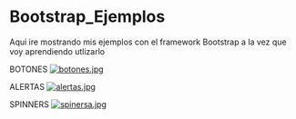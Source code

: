 # Bootstrap_Ejemplos

Aqui ire mostrando mis ejemplos con el framework Bootstrap a la vez que voy aprendiendo utlizarlo

BOTONES
[![botones.jpg](https://i.postimg.cc/fTqgkK2B/botones.jpg)](https://postimg.cc/JGJQ2bWk)

ALERTAS
[![alertas.jpg](https://i.postimg.cc/x8yhV0rN/alertas.jpg)](https://postimg.cc/hQvp9RtK)

SPINNERS
[![spinersa.jpg](https://i.postimg.cc/bwXk6Ssq/spinersa.jpg)](https://postimg.cc/VdRJv6qh)
